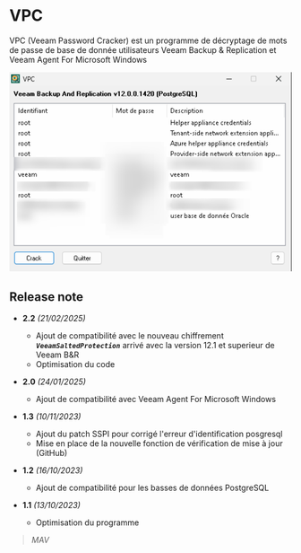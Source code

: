 # VPC
VPC (Veeam Password Cracker) est un programme de décryptage de mots de passe de base de donnée utilisateurs Veeam Backup & Replication et Veeam Agent For Microsoft Windows

![MarkdownViewer++](https://raw.githubusercontent.com/tatascorp/mavapps/main/MAVAPPS/VPC/VPC_img-01.png)
## Release note
* **2.2** *(21/02/2025)*
    * Ajout de compatibilité avec le nouveau chiffrement ***`VeeamSaltedProtection`*** arrivé avec la version 12.1 et superieur de Veeam B&R
    * Optimisation du code

* **2.0** *(24/01/2025)*
    * Ajout de compatibilité avec Veeam Agent For Microsoft Windows

* **1.3** *(10/11/2023)*
    * Ajout du patch SSPI pour corrigé l'erreur d'identification posgresql
    * Mise en place de la nouvelle fonction de vérification de mise à jour (GitHub)

* **1.2** *(16/10/2023)*
    * Ajout de compatibilité pour les basses de données PostgreSQL

* **1.1** *(13/10/2023)*
    * Optimisation du programme

>*MAV*